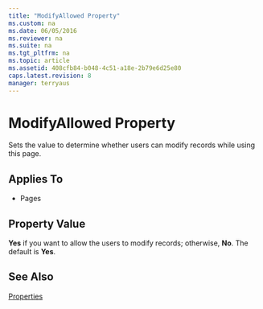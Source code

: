 ```yaml
---
title: "ModifyAllowed Property"
ms.custom: na
ms.date: 06/05/2016
ms.reviewer: na
ms.suite: na
ms.tgt_pltfrm: na
ms.topic: article
ms.assetid: 408cfb84-b048-4c51-a18e-2b79e6d25e80
caps.latest.revision: 8
manager: terryaus
---
```

# ModifyAllowed Property
Sets the value to determine whether users can modify records while using this page.  
  
## Applies To  
  
-   Pages  
  
## Property Value  
 **Yes** if you want to allow the users to modify records; otherwise, **No**. The default is **Yes**.  
  
## See Also  
 [Properties](../dynamics-nav/Properties.md)